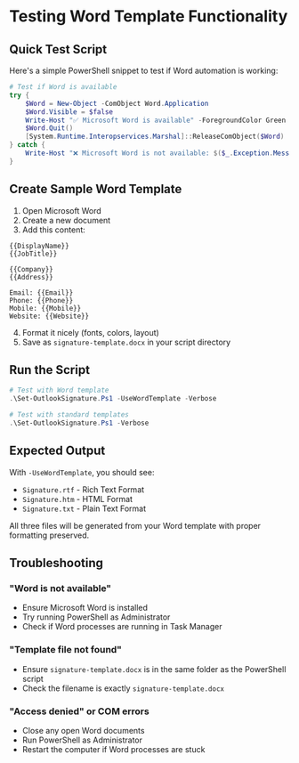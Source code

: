 # Testing Word Template Functionality

## Quick Test Script

Here's a simple PowerShell snippet to test if Word automation is working:

```powershell
# Test if Word is available
try {
    $Word = New-Object -ComObject Word.Application
    $Word.Visible = $false
    Write-Host "✅ Microsoft Word is available" -ForegroundColor Green
    $Word.Quit()
    [System.Runtime.Interopservices.Marshal]::ReleaseComObject($Word) | Out-Null
} catch {
    Write-Host "❌ Microsoft Word is not available: $($_.Exception.Message)" -ForegroundColor Red
}
```

## Create Sample Word Template

1. Open Microsoft Word
2. Create a new document
3. Add this content:

```
{{DisplayName}}
{{JobTitle}}

{{Company}}
{{Address}}

Email: {{Email}}
Phone: {{Phone}}
Mobile: {{Mobile}}
Website: {{Website}}
```

4. Format it nicely (fonts, colors, layout)
5. Save as `signature-template.docx` in your script directory

## Run the Script

```powershell
# Test with Word template
.\Set-OutlookSignature.Ps1 -UseWordTemplate -Verbose

# Test with standard templates
.\Set-OutlookSignature.Ps1 -Verbose
```

## Expected Output

With `-UseWordTemplate`, you should see:
- `Signature.rtf` - Rich Text Format
- `Signature.htm` - HTML Format  
- `Signature.txt` - Plain Text Format

All three files will be generated from your Word template with proper formatting preserved.

## Troubleshooting

### "Word is not available"
- Ensure Microsoft Word is installed
- Try running PowerShell as Administrator
- Check if Word processes are running in Task Manager

### "Template file not found"
- Ensure `signature-template.docx` is in the same folder as the PowerShell script
- Check the filename is exactly `signature-template.docx`

### "Access denied" or COM errors
- Close any open Word documents
- Run PowerShell as Administrator
- Restart the computer if Word processes are stuck
